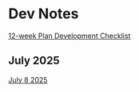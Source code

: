 # Dev Notes
[12-week Plan Development Checklist](data/12-week-dev-plan-checklist.md)

## July 2025
[July 8 2025](2025-07/2025-07-08.md)
